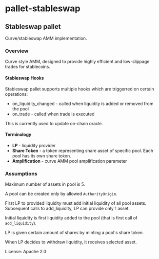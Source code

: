 # pallet-stableswap

## Stableswap pallet

Curve/stableswap AMM implementation.

### Overview

Curve style AMM, designed to provide highly efficient and low-slippage trades for stablecoins.

#### Stableswap Hooks

Stableswap pallet supports multiple hooks which are triggerred on certain operations:
- on_liquidity_changed - called when liquidity is added or removed from the pool
- on_trade - called when trade is executed

This is currently used to update on-chain oracle.

#### Terminology

* **LP** - liquidity provider
* **Share Token** - a token representing share asset of specific pool. Each pool has its own share token.
* **Amplification** - curve AMM pool amplification parameter

### Assumptions

Maximum number of assets in pool is 5.

A pool can be created only by allowed `AuthorityOrigin`.

First LP to provided liquidity must add initial liquidity of all pool assets. Subsequent calls to add_liquidity, LP can provide only 1 asset.

Initial liquidity is first liquidity added to the pool (that is first call of `add_liquidity`).

LP is given certain amount of shares by minting a pool's share token.

When LP decides to withdraw liquidity, it receives selected asset.


License: Apache 2.0
